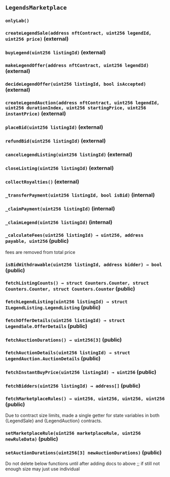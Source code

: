 ## `LegendsMarketplace`





### `onlyLab()`






### `createLegendSale(address nftContract, uint256 legendId, uint256 price)` (external)





### `buyLegend(uint256 listingId)` (external)





### `makeLegendOffer(address nftContract, uint256 legendId)` (external)





### `decideLegendOffer(uint256 listingId, bool isAccepted)` (external)





### `createLegendAuction(address nftContract, uint256 legendId, uint256 durationIndex, uint256 startingPrice, uint256 instantPrice)` (external)





### `placeBid(uint256 listingId)` (external)





### `refundBid(uint256 listingId)` (external)





### `cancelLegendListing(uint256 listingId)` (external)





### `closeListing(uint256 listingId)` (external)





### `collectRoyalties()` (external)





### `_transferPayment(uint256 listingId, bool isBid)` (internal)





### `_claimPayment(uint256 listingId)` (internal)





### `_claimLegend(uint256 listingId)` (internal)





### `_calculateFees(uint256 listingId) → uint256, address payable, uint256` (public)

fees are removed from total price



### `isBidWithdrawable(uint256 listingId, address bidder) → bool` (public)





### `fetchListingCounts() → struct Counters.Counter, struct Counters.Counter, struct Counters.Counter` (public)





### `fetchLegendListing(uint256 listingId) → struct ILegendListing.LegendListing` (public)





### `fetchOfferDetails(uint256 listingId) → struct LegendSale.OfferDetails` (public)





### `fetchAuctionDurations() → uint256[3]` (public)





### `fetchAuctionDetails(uint256 listingId) → struct LegendAuction.AuctionDetails` (public)





### `fetchInstantBuyPrice(uint256 listingId) → uint256` (public)





### `fetchBidders(uint256 listingId) → address[]` (public)





### `fetchMarketplaceRules() → uint256, uint256, uint256, uint256` (public)



Due to contract size limits, made a single getter for state variables in
both {LegendSale} and {LegendAuction} contracts.

### `setMarketplaceRule(uint256 marketplaceRule, uint256 newRuleData)` (public)





### `setAuctionDurations(uint256[3] newAuctionDurations)` (public)

Do not delete below functions until after adding docs to above ;; if still not enough size may just use individual






